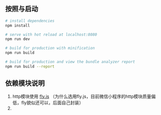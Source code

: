 
## 按照与启动

``` bash
# install dependencies
npm install

# serve with hot reload at localhost:8080
npm run dev

# build for production with minification
npm run build

# build for production and view the bundle analyzer report
npm run build --report
```

## 依赖模块说明

1. http模块使用 [fly.js](https://github.com/wendux/fly/blob/master/README-CH.md) （为什么选用fly.js，目前微信小程序的http模块质量偏低，fly貌似还可以，后面自己封装）
2.
